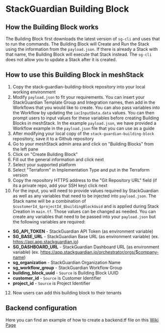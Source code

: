 # StackGuardian Building Block

## How the Building Block works
The Building Block first downloads the latest version of `sg-cli` and uses that to run the commands. The Building Block will Create and Run the Stack using the information from the `payload.json`. If there is already a Stack with that name, the Building Block will execute that Stack instead. The `sg-cli` does not allow you to update a Stack after it is created.


## How to use this Building Block in meshStack

1. Copy the stack-guardian-building-block repository into your local working environment
2. Modify `payload.json` to fit your requirements. You can insert your StackGuardian Template Group and Integration names, then add in the Workflows that you would like to create. You can also pass variables into the  Workflow by updating the `iacInputData.data` values. You can then prompt users to input values for these variables before creating Building Blocks in meshStack. In the example `payload.json`, we have provided a Workflow example in the `payload.json` file that you can use as a guide
3. After modifying your local copy of the `stack-guardian-building-block` repository, save it to a Github repository
4. Go to your meshStack admin area and click on "Building Blocks" from the left pane
5. Click on "Create Building Block"
6.  Fill out the general information and click next
7.  Select your supported platform
8.  Select "Terraform" in Implementation Type and put in the Terraform version
9.  Copy the repository HTTPS address to the "Git Repository URL" field (if its a private repo, add your SSH key) click next
10.  For the input, you will need to provide values required by StackGuardian as well as any variables that need to be injected into `payload.json`. The Stack name will be a combination of `$customerId_$projectId_$buildingBlockUuid` and is applied during Stack Creation in `main.tf`. Those values can be changed as needed. You can create any variables that need to be passed into your `payload.json` but the following variables are required:

- **SG_API_TOKEN** - StackGuardian API Token (as environment variable)
- **SG_BASE_URL** - StackGuardian Base URL (as environment variable) (ex. https://api.app.stackguardian.io)
- **SG_DASHBOARD_URL** - StackGuardian Dashboard URL (as environment variable) (ex. https://app.stackguardian.io/orchestrator/orgs/$company-name)
- **sg_organization** - StackGuardian Organization Name
- **sg_workflow_group** - StackGuardian Workflow Group
- **building_block_uuid** - `Source` is Building Block UUID
- **customer_id** - `Source` is Customer Identifier
- **project_id** - `Source` is Project Identifier

12.  Now users can add this building block to their tenants

## Backend configuration
Here you can find an example of how to create a backend.tf file on this [Wiki Page](https://github.com/meshcloud/building-blocks/wiki/%5BUser-Guide%5D-Setting-up-the-Backend-for-terraform-state#how-to-configure-backendtf-file-for-these-providers)